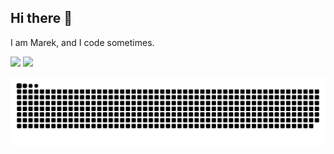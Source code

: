 ## Hi there 👋
I am Marek, and I code sometimes.

![](https://github-readme-streak-stats.herokuapp.com/?user=MarekKrumal&theme=dark&hide_border=false)
![](https://github-readme-stats.vercel.app/api/top-langs/?username=MarekKrumal&theme=dark&hide_border=false&include_all_commits=false&count_private=false&layout=compact)

<picture>
  <source media="(prefers-color-scheme: dark)" srcset="https://raw.githubusercontent.com/MarekKrumal/MarekKrumal/output/github-snake-dark.svg" />
  <source media="(prefers-color-scheme: light)" srcset="https://raw.githubusercontent.com/MarekKrumal/MarekKrumal/output/github-snake.svg" />
  <img alt="github-snake" src="https://raw.githubusercontent.com/MarekKrumal/MarekKrumal/output/github-snake.svg" />
</picture>
